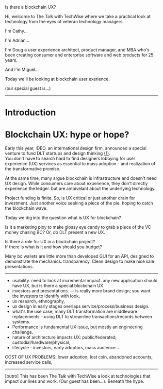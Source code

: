 Is there a blockchain UX? 

Hi, welcome to The Talk with TechWise where we take a practical look
at technology from the eyes of veteran technology managers.

I'm Cathy...

I'm Adrian...

I'm Doug a user experience architect, product manager, and MBA who's been creating consumer and enterprise software and web products for 25 years. 

And I'm Miguel...

Today we'll be looking at 
blockchain user exerience.

(our special guest is...)

-------

# Introduction

# Blockchain UX: hype or hope? 

Early this year, IDEO, an international design firm, announced a special venture to fund DLT startups and design thinking [(1)](https://www.businessinsider.com/ideo-turning-to-blockchain-2019-2).  
You don't have to search hard to find designers lobbying for user experience (UX) services as essential to mass adoption - and realization of the transformative promise.

At the same time, many argue blockchain is infrastructure and doesn't need UX design. While consumers care about experience, they don't directly experience the ledger.  but are ambivelant about the underlying technology.

Project funding is finite.  So, is UX critical or just another drain for investment.  Just another voice seeking a piece of the pie. hoping to catch the blockchain wave. 

Today we dig into the question what is UX for blockchain?


Is it a marketing ploy to make glossy eye candy to grab a piece of the VC money chasing BC?  Or, do DLT present a new UX.

Is there a role for UX in a blockchain project?  
If there is what is it and how should you budget?

Many bc wallets are little more than developed GUI for an API, designed to demonstrate the mechanics.   transparency. Clean design to make nice sale presentations. 

----


* usability.  need to look at incremental impact.  any new application should have UX, but is there a special blockchain UX
* investors and presentations.  -- is really more brand design; you want the investors to identify with look.
* ux research, ethnography, 
* ux design in early stages overlaps service/process/business design.
* what's the use case, many DLT transformation are middleware replacements - using DLT to streamline transactions/records between systems.
* Performance is fundamental UX issue, but mostly an engineering challenge.
* nature of architecture impacts UX: public/federated, custodial/hardware/physical,
* lifecycle - investors, early adoptors, mass audience....

COST OF UX PROBLEMS: lower adoption, lost coin, abandoned accounts, increased service calls,


--------



[outro]  This has been The Talk with TechWise a look at technologies that impact our lives and work.  (Our guest has been...).  Beneath the hype.
